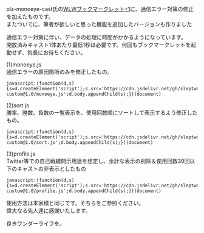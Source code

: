 plz-monoeye-cast氏の<a href="https://github.com/plz-monoeye-cast/wlw">WLWブックマークレット+1</a>に、通信エラー対策の修正を加えたものです。<br>
またついでに、筆者が欲しいと思った機能を追加したバージョンも作りました

通信エラー対策に伴い、データの処理に時間がかかるようになっています。<br>
開放済みキャスト1体あたり最低1秒は必要です。何回もブックマークレットを起動せず、気長にお待ちください。

(1)monoeye.js<br>
通信エラーの原因箇所のみを修正したもの。<br>
```
javascript:(function(d,s){s=d.createElement('script');s.src='https://cdn.jsdelivr.net/gh/sleptwater/wonder.net-custom@1.0/monoeye.js';d.body.appendChild(s);})(document)
```

(2)sort.js<br>
勝率、勝数、負数の一覧表示を、使用回数順にソートして表示するよう修正したもの。
```
javascript:(function(d,s){s=d.createElement('script');s.src='https://cdn.jsdelivr.net/gh/sleptwater/wonder.net-custom@1.0/sort.js';d.body.appendChild(s);})(document)
```

(3)profile.js<br>
Twitter等での自己戦績開示用途を想定し、余計な表示の削除＆使用回数30回以下のキャストの非表示としたもの
```
javascript:(function(d,s){s=d.createElement('script');s.src='https://cdn.jsdelivr.net/gh/sleptwater/wonder.net-custom@1.0/profile.js';d.body.appendChild(s);})(document)
```


使用方法は本家様と同じです。そちらをご参照ください。<br>
偉大なる先人達に感謝いたします。

良きワンダーライフを。
